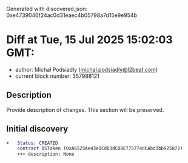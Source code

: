 Generated with discovered.json: 0xe4739046f24ac0d31eaec4b05798a7d15e9e954b

# Diff at Tue, 15 Jul 2025 15:02:03 GMT:

- author: Michał Podsiadły (<michal.podsiadly@l2beat.com>)
- current block number: 357988121

## Description

Provide description of changes. This section will be preserved.

## Initial discovery

```diff
+   Status: CREATED
    contract DSToken (0xA6525Ae43eDCd03dC08E775774dCAbd3bb925872)
    +++ description: None
```
